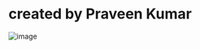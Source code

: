 # created by Praveen Kumar
![image](https://drive.google.com/file/d/1nP0mZ75rozzGC4uNr_tmBjwaS15Z25Vo/view?usp=sharing)
